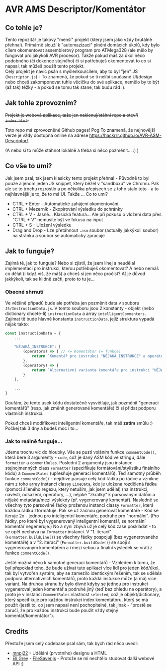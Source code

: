 # AVR AMS Descriptor/Komentátor

## Co tohle je?
Tento repozitář je takový "menší" projekt (který jsem jako vždy brutálně přehnal).
Primárně slouží k "automazizaci" plnění domácích úkolů, kdy bylo cílem okomentovat assemblerový program pro ATMega328 (ale mělo by fungovat pro jakýkoli AVR procesor). Takže pokud máš za úkol něco podobného (či dokonce stejného) či si potřebuješ okomentovat to co si napsal, tak můžeš použít tento projekt.<br>
Celý projekt je navíc psán s myšlenkou/cílem, aby to byl "jen" JS (`Descriptor.js`) - To znamená, že pokud se ti nelíbí současné UI/design nebo chceš zakomponovat tuhle věcičku do své aplikace, nemělo by to být (až tak) těžký - a pokud se tomu tak stane, tak budu rád :). 

## Jak tohle zprovozním?
~~Projekt je webová aplikace, taže jen naklonuj/stáhni repo a otevři `index.html`.~~

Toto repo má zprovozněné Github pages! Pog To znamená, že nejnovější verze je vždy dostupná online na adrese https://hackrrr.github.io/AVR-ASM-Descriptor/.

(A nebo si to může stáhnot lokálně a třeba si něco pozměnit... :) )

## Co vše to umí?
Jak jsem psal, tak jsem klasicky tento projekt přehnal - Původně to byl pouze a jenom jeden JS snippet, který běžel v "sandboxu" ve Chromu. Pak ale se to trochu rozrostlo a po několika přepisech se z toho stalo toto - a to nejhlavnější je to, že to má UI. Takže ... Co to umí?
- CTRL + Enter      - Automatické zahájení okomentování
- CTRL + Mezerník   - Zkopírování výsledku do schránky
- CTRL + V          - Jasně... Klasická featura... Ale při pokusu o vložení data přes "CTRL + V" nemusíte být ve fokusu na input
- CTRL + S          - Uložení výsledku
- Drag and Drop     - Lze přetáhnout `.asm` soubor (actually jakkýkoli soubor) na stránku a soubor se automaticky zpracuje

## Jak to funguje?
Zajímá tě, jak to funguje? Nebo si zjistil, že jsem línej a neudělal implementaci pro instrukci, kterou potřebuješ okomentovat? A nebo nemáš co dělat (i když víš, že máš) a chceš si jen něco pročíst? Ať je důvod jakkýkoli, tak se klidně začti, proto to tu je...

### Obecné shrnutí 
Ve většině případů bude ale potřeba jen pozměnit data v souboru `JS/InstructionData.js`. V tomto souboru jsou 2 konstanty - objekt (nebo dictionary chcete-li) `instructionData` a array `intelligentCommenters`. Zajímat tě bude hlavně konstanta `instructionData`, jejíž struktura vypadá nějak takto:
```js
const instructionData = {
    ...

    "NĚJAKÁ_INSTRUKCE": [
        (operators) => { // <= Komentátor (= funkce)
            return `Komentář pro instrukci "NĚJAKÁ_INSTRUKCE" a operátor na tomto řádku má hodnotu ${operators[0]}`; // <= Komentář (= to co komentátor vygeneruje)
        },
        (operatory) => {
            return `Alternativní varianta komentáře pro instrukci "NĚJAKÁ_INSTRUKCE"`;
        }
    ],
    
    ...
}
```
Doufám, že tento úsek kódu dostatečně vysvětluje, jak pozměnit "generaci komentářů" (resp. jak změnit generované komentáře) či si přidat podporu vlastních instrukcí.

Pokud chceš modifikovat inteligentní komentáře, tak máš **zatím** smůlu :) Počkej tak 3 dny a budeš moc i to...

### Jak to reálně funguje...
Jdeme trochu víc do hloubky. Vše se pustí voláním funkce `commentCode()`, která bere 3 argumenty - `code`, což je daný ASM kód ve stringu, dále `formatter` a `commentRules`. Poslední 2 argumenty jsou instance stejnojmenných class `Formatter` (specifikuje formátování/stylistiku finálního kódu) a `CommentRules` (upřesňuje generaci komentářů). Teď samotný průběh funkce `commentCode()` - nejdříve parsuje celý kód řádka po řádce a vznikne nám z toho array instancí classy `LineData`, kde je uložena rozdělená řádka (pomocí šíleného regexu, který netuším, jak jsem udělal) (na instrukci, návěstí, odsazení, operátory, ...), nějaké "zkratky" k parsovaným datům a nějaké metadata/mezi výslekdy (př. vygenerovaný komentář). Nasledně se všechny tyto parsováné řádky proženou instancí classy `Formatter`, která každou řádku zformátuje. Pak se už začnou generovat komentáře - Kód se iteruje 2x - jednou pro inteligentní komentáře, podruhé pro "normální". (Pro řádky, pro které byl vygenerovaný inteligentní komentář, se normální komentář negeneruje.) No a nyní zbývá už je celý kód zase poskládat - to se opět nechává na `Formatter` instanci. V "1. iteraci" (`Formatter.buildLine()`) se všechny řádky pospojují (bez vygenerovaného komentáře) a v "2. iteraci" (`Formatter.buildCode()`) se spojí s vygenerovaným komentářem a i mezi sebou a finální výsledek se vrátí z funkce `commentCode()`.


Ještě možná něco k samotné generaci komentářů -  Vzhledem k tomu, že byl přepoklad toho, že bude užívat tuto aplikaci více lidí pro jeden kód/úkol, tak byl vytvořen systém, aby se zamezilo identickým řešením, tak se udělala podpora alternativních komentářů, proto každá instukce může (a má) více variant. Na druhou stranu by bylo divné kdyby se jednou pro instrukci vygeneroval jeden komentář a podruhé jiný (teď bez ohledu na operátory), a proto je v instanci `CommentRules` vlastnost `selected`, což je objekt/dictionary, který specifikuje pro každou instrukci index komentátoru, který se má použít (jestli to, co jsem napsal není pochopitelné, tak jinak - "prostě se zaručí, že pro každou instrukci bude použit vždy stejný komentář/komentátor").

## Credits
Přestože jsem celý codebase psal sám, tak bych rád něco uvedl:
- [mnpj22](https://github.com/mnpj22) - Udělání (prvotního) designu a HTML
- [Eli Grey](https://github.com/eligrey) - [FileSaver.js](https://github.com/eligrey/FileSaver.js/) - Protože se mi nechtělo studovat další webové API :)